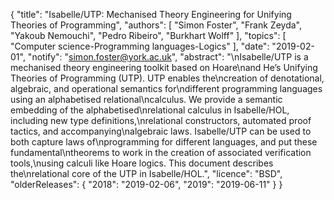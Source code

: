 {
    "title": "Isabelle/UTP: Mechanised Theory Engineering for Unifying Theories of Programming",
    "authors": [
        "Simon Foster",
        "Frank Zeyda",
        "Yakoub Nemouchi",
        "Pedro Ribeiro",
        "Burkhart Wolff"
    ],
    "topics": [
        "Computer science-Programming languages-Logics"
    ],
    "date": "2019-02-01",
    "notify": "simon.foster@york.ac.uk",
    "abstract": "\nIsabelle/UTP is a mechanised theory engineering toolkit based on Hoare\nand He’s Unifying Theories of Programming (UTP). UTP enables the\ncreation of denotational, algebraic, and operational semantics for\ndifferent programming languages using an alphabetised relational\ncalculus. We provide a semantic embedding of the alphabetised\nrelational calculus in Isabelle/HOL, including new type definitions,\nrelational constructors, automated proof tactics, and accompanying\nalgebraic laws. Isabelle/UTP can be used to both capture laws of\nprogramming for different languages, and put these fundamental\ntheorems to work in the creation of associated verification tools,\nusing calculi like Hoare logics. This document describes the\nrelational core of the UTP in Isabelle/HOL.",
    "licence": "BSD",
    "olderReleases": {
        "2018": "2019-02-06",
        "2019": "2019-06-11"
    }
}